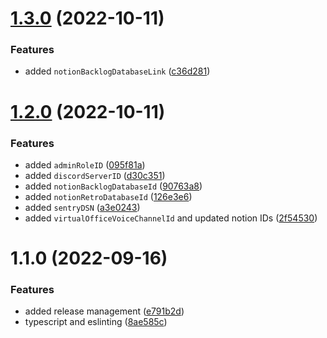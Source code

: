 

# [1.3.0](https://github.com/GitFitCode/gfc-vault-config/compare/v1.2.0...v1.3.0) (2022-10-11)


### Features

* added `notionBacklogDatabaseLink` ([c36d281](https://github.com/GitFitCode/gfc-vault-config/commit/c36d2815d6679ec61bb910fdd346bfaa7bc510ee))

# [1.2.0](https://github.com/GitFitCode/gfc-vault-config/compare/v1.1.0...v1.2.0) (2022-10-11)


### Features

* added `adminRoleID` ([095f81a](https://github.com/GitFitCode/gfc-vault-config/commit/095f81ad65fea81d38f2d9df515dca2b4a1760f3))
* added `discordServerID` ([d30c351](https://github.com/GitFitCode/gfc-vault-config/commit/d30c3513e8e8191ce5b001f22604867f06bb9945))
* added `notionBacklogDatabaseId` ([90763a8](https://github.com/GitFitCode/gfc-vault-config/commit/90763a8fc4e0a9c4cb615d5d940689ffe974b169))
* added `notionRetroDatabaseId` ([126e3e6](https://github.com/GitFitCode/gfc-vault-config/commit/126e3e6d2402e37a1f338b1e1f3dcda8caeb6d86))
* added `sentryDSN` ([a3e0243](https://github.com/GitFitCode/gfc-vault-config/commit/a3e02439722aa22ed08d2f973c10c889fc44cbbb))
* added `virtualOfficeVoiceChannelId` and updated notion IDs ([2f54530](https://github.com/GitFitCode/gfc-vault-config/commit/2f54530291499af805e06ed3b20877814b7fb2df))

# 1.1.0 (2022-09-16)


### Features

* added release management ([e791b2d](https://github.com/GitFitCode/gfc-vault-config/commit/e791b2d2502cfac5956d478e82aa4c1d35661e50))
* typescript and eslinting ([8ae585c](https://github.com/GitFitCode/gfc-vault-config/commit/8ae585cca98760586c04d54e611f8768381b9f03))